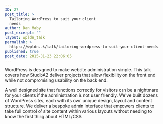 ```yaml
---
ID: 27
post_title: >
  Tailoring WordPress to suit your client
  needs
author: Dan Maby
post_excerpt: ""
layout: wpldn_talk
permalink: >
  https://wpldn.uk/talk/tailoring-wordpress-to-suit-your-client-needs
published: true
post_date: 2015-01-23 22:06:05
---
```

WordPress is designed to make website administration simple. This talk covers how StudioA2 deliver projects that allow flexibility on the front end while not compromising usability on the back end.

A well designed site that functions correctly for visitors can be a nightmare for your clients if the administration is not user friendly. We've built dozens of WordPress sites, each with its own unique design, layout and content structure. We deliver a bespoke admin interface that empowers clients to take full control of site content within various layouts without needing to know the first thing about HTML/CSS.